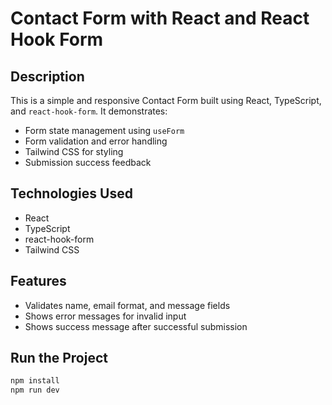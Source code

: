 # Contact Form with React and React Hook Form

## Description
This is a simple and responsive Contact Form built using React, TypeScript, and `react-hook-form`. It demonstrates:

- Form state management using `useForm`
- Form validation and error handling
- Tailwind CSS for styling
- Submission success feedback

## Technologies Used
- React
- TypeScript
- react-hook-form
- Tailwind CSS

## Features
- Validates name, email format, and message fields
- Shows error messages for invalid input
- Shows success message after successful submission

## Run the Project
```bash
npm install
npm run dev  
